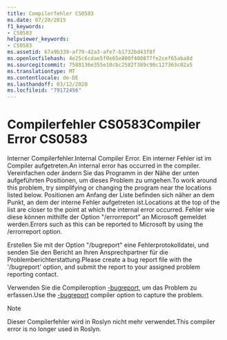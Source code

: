 ```yaml
---
title: Compilerfehler CS0583
ms.date: 07/20/2015
f1_keywords:
- CS0583
helpviewer_keywords:
- CS0583
ms.assetid: 67a9b339-af79-42a3-afe7-b1732bd43f8f
ms.openlocfilehash: 4e25c6cdae5f0e65e800f400877fe2cef65aba8d
ms.sourcegitcommit: 7588136e355e10cbc2582f389c90c127363c02a5
ms.translationtype: MT
ms.contentlocale: de-DE
ms.lasthandoff: 03/12/2020
ms.locfileid: "79172456"
---
```

# <a name="compiler-error-cs0583"></a><span data-ttu-id="94ec3-102">Compilerfehler CS0583</span><span class="sxs-lookup"><span data-stu-id="94ec3-102">Compiler Error CS0583</span></span>

<span data-ttu-id="94ec3-103">Interner Compilerfehler.</span><span class="sxs-lookup"><span data-stu-id="94ec3-103">Internal Compiler Error.</span></span> <span data-ttu-id="94ec3-104">Ein interner Fehler ist im Compiler aufgetreten.</span><span class="sxs-lookup"><span data-stu-id="94ec3-104">An internal error has occurred in the compiler.</span></span> <span data-ttu-id="94ec3-105">Vereinfachen oder ändern Sie das Programm in der Nähe der unten aufgeführten Positionen, um dieses Problem zu umgehen.</span><span class="sxs-lookup"><span data-stu-id="94ec3-105">To work around this problem, try simplifying or changing the program near the locations listed below.</span></span> <span data-ttu-id="94ec3-106">Positionen am Anfang der Liste befinden sich näher an dem Punkt, an dem der interne Fehler aufgetreten ist.</span><span class="sxs-lookup"><span data-stu-id="94ec3-106">Locations at the top of the list are closer to the point at which the internal error occurred.</span></span> <span data-ttu-id="94ec3-107">Fehler wie diese können mithilfe der Option "/errorreport" an Microsoft gemeldet werden.</span><span class="sxs-lookup"><span data-stu-id="94ec3-107">Errors such as this can be reported to Microsoft by using the /errorreport option.</span></span>

 <span data-ttu-id="94ec3-108">Erstellen Sie mit der Option "/bugreport" eine Fehlerprotokolldatei, und senden Sie den Bericht an Ihren Ansprechpartner für die Problemberichterstattung.</span><span class="sxs-lookup"><span data-stu-id="94ec3-108">Please create a bug report file with the '/bugreport' option, and submit the report to your assigned problem reporting contact.</span></span>

 <span data-ttu-id="94ec3-109">Verwenden Sie die Compileroption [-bugreport,](../language-reference/compiler-options/bugreport-compiler-option.md) um das Problem zu erfassen.</span><span class="sxs-lookup"><span data-stu-id="94ec3-109">Use the [-bugreport](../language-reference/compiler-options/bugreport-compiler-option.md) compiler option to capture the problem.</span></span>

> [!NOTE]
> <span data-ttu-id="94ec3-110">Dieser Compilerfehler wird in Roslyn nicht mehr verwendet.</span><span class="sxs-lookup"><span data-stu-id="94ec3-110">This compiler error is no longer used in Roslyn.</span></span>
